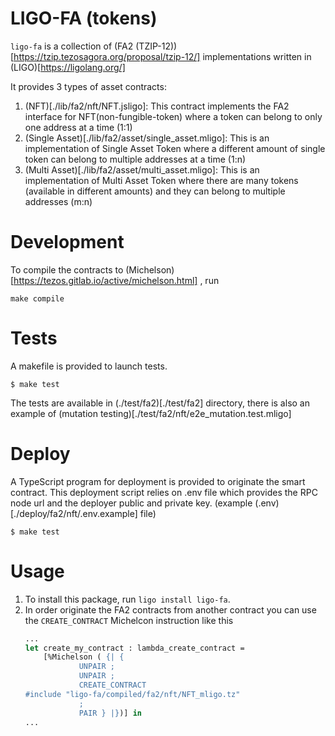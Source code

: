 # LIGO-FA (tokens)

`ligo-fa` is a collection of (FA2 (TZIP-12))[https://tzip.tezosagora.org/proposal/tzip-12/] 
implementations written in (LIGO)[https://ligolang.org/]

It provides 3 types of asset contracts:
1. (NFT)[./lib/fa2/nft/NFT.jsligo]: This contract implements the FA2 interface for
   NFT(non-fungible-token) where a token can belong to only one address at a time
   (1:1)
2. (Single Asset)[./lib/fa2/asset/single_asset.mligo]: This is an implementation of 
   Single Asset Token where a different amount of single token can belong to multiple
   addresses at a time (1:n)
3. (Multi Asset)[./lib/fa2/asset/multi_asset.mligo]: This is an implementation of 
   Multi Asset Token where there are many tokens (available in different amounts)
   and they can belong to multiple addresses (m:n)   

# Development
To compile the contracts to (Michelson)[https://tezos.gitlab.io/active/michelson.html]
, run
```
make compile
``` 

# Tests
A makefile is provided to launch tests.
```
$ make test
```
The tests are available in (./test/fa2)[./test/fa2] directory, there is also an
example of (mutation testing)[./test/fa2/nft/e2e_mutation.test.mligo] 

# Deploy
A TypeScript program for deployment is provided to originate the smart contract. 
This deployment script relies on .env file which provides the RPC node url and 
the deployer public and private key. (example (.env)[./deploy/fa2/nft/.env.example] 
file)
```
$ make test
```

# Usage
1. To install this package, run `ligo install ligo-fa`.
2. In order originate the FA2 contracts from another contract you can use the 
   `CREATE_CONTRACT` Michelcon instruction like this
   ```ocaml
   ...
   let create_my_contract : lambda_create_contract =
       [%Michelson ( {| { 
               UNPAIR ;
               UNPAIR ;
               CREATE_CONTRACT 
   #include "ligo-fa/compiled/fa2/nft/NFT_mligo.tz"  
               ;
               PAIR } |})] in
   ...
   ```